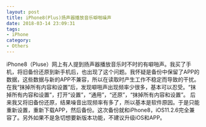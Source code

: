 ```yaml
---
layout: post
title: iPhone8(Plus)扬声器播放音乐噼啪噪声
date: 2018-03-14 23:09:31
tags:
- iPhone
category:
- Others
---
```

iPhone8（Pluse）网上有人提到扬声器播放音乐时不时的有噼啪声。我买了手机，将旧备份还原到新手机后，也出现了这个问题。我怀疑是备份中保留了APP的数据，这些数据与新的APP不兼容，所以在读取时产生工作不稳定而导致的干扰。在我“抹掉所有内容和设置”后，发现噼啪声出现频率少很多，基本可以忍受。“抹掉所有内容和设置”，打开“设置”，“通用”，“还原”，“抹掉所有内容和设置”。
后来我又将旧备份还原，结果噪音出现频率有多了，所以基本是软件原因。于是只能重新设置，重新下载APP，然后备份。这次备份就和iPhone8，iOS11.2.6完全兼容了。另外如果不是急切想要新版本功能，不建议升级iOS和APP。

